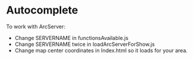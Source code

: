 # Autocomplete

To work with ArcServer:

* Change SERVERNAME in functionsAvailable.js
* Change SERVERNAME twice in loadArcServerForShow.js
* Change map center coordinates in Index.html so it loads for your area.
